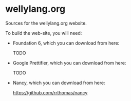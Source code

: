 # wellylang.org
Sources for the wellylang.org website.

To build the web-site, you will need:

 - Foundation 6, which you can download from here:

     TODO

 - Google Prettifier, which you can download from here:

     TODO

 - Nancy, which you can download from here:

     https://github.com/rrthomas/nancy

